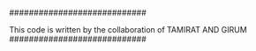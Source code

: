 ############################

This code is written by
the collaboration of
TAMIRAT AND GIRUM
############################
